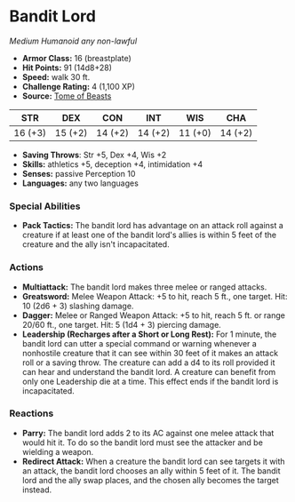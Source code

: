 # Bandit Lord

*Medium* *Humanoid* *any non-lawful*

- **Armor Class:** 16 (breastplate)
- **Hit Points:** 91 (14d8+28)
- **Speed:** walk 30 ft.
- **Challenge Rating:** 4 (1,100 XP)
- **Source:** [Tome of Beasts](https://koboldpress.com/kpstore/product/tome-of-beasts-for-5th-edition-print/)

| STR | DEX | CON | INT | WIS | CHA |
| --- | --- | --- | --- | --- | --- |
| 16 (+3) | 15 (+2) | 14 (+2) | 14 (+2) | 11 (+0) | 14 (+2) |

- **Saving Throws**: Str +5, Dex +4, Wis +2
- **Skills:** athletics +5, deception +4, intimidation +4
- **Senses:** passive Perception 10
- **Languages:** any two languages
### Special Abilities
- **Pack Tactics:** The bandit lord has advantage on an attack roll against a creature if at least one of the bandit lord's allies is within 5 feet of the creature and the ally isn't incapacitated.
### Actions
- **Multiattack:** The bandit lord makes three melee or ranged attacks.
- **Greatsword:** Melee Weapon Attack: +5 to hit, reach 5 ft., one target. Hit: 10 (2d6 + 3) slashing damage.
- **Dagger:** Melee or Ranged Weapon Attack: +5 to hit, reach 5 ft. or range 20/60 ft., one target. Hit: 5 (1d4 + 3) piercing damage.
- **Leadership (Recharges after a Short or Long Rest):** For 1 minute, the bandit lord can utter a special command or warning whenever a nonhostile creature that it can see within 30 feet of it makes an attack roll or a saving throw. The creature can add a d4 to its roll provided it can hear and understand the bandit lord. A creature can benefit from only one Leadership die at a time. This effect ends if the bandit lord is incapacitated.
### Reactions
- **Parry:** The bandit lord adds 2 to its AC against one melee attack that would hit it. To do so the bandit lord must see the attacker and be wielding a weapon.
- **Redirect Attack:** When a creature the bandit lord can see targets it with an attack, the bandit lord chooses an ally within 5 feet of it. The bandit lord and the ally swap places, and the chosen ally becomes the target instead.
